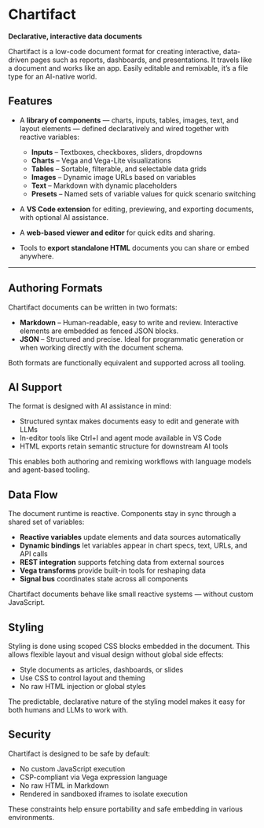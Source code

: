 # Chartifact

**Declarative, interactive data documents**

Chartifact is a low-code document format for creating interactive, data-driven pages such as reports, dashboards, and presentations. It travels like a document and works like an app. Easily editable and remixable, it’s a file type for an AI-native world.

## Features

* A **library of components** — charts, inputs, tables, images, text, and layout elements — defined declaratively and wired together with reactive variables:

  * **Inputs** – Textboxes, checkboxes, sliders, dropdowns
  * **Charts** – Vega and Vega-Lite visualizations
  * **Tables** – Sortable, filterable, and selectable data grids
  * **Images** – Dynamic image URLs based on variables
  * **Text** – Markdown with dynamic placeholders
  * **Presets** – Named sets of variable values for quick scenario switching

* A **VS Code extension** for editing, previewing, and exporting documents, with optional AI assistance.

* A **web-based viewer and editor** for quick edits and sharing.

* Tools to **export standalone HTML** documents you can share or embed anywhere.

---

## Authoring Formats

Chartifact documents can be written in two formats:

* **Markdown** – Human-readable, easy to write and review. Interactive elements are embedded as fenced JSON blocks.
* **JSON** – Structured and precise. Ideal for programmatic generation or when working directly with the document schema.

Both formats are functionally equivalent and supported across all tooling.

## AI Support

The format is designed with AI assistance in mind:

* Structured syntax makes documents easy to edit and generate with LLMs
* In-editor tools like Ctrl+I and agent mode available in VS Code
* HTML exports retain semantic structure for downstream AI tools

This enables both authoring and remixing workflows with language models and agent-based tooling.

## Data Flow

The document runtime is reactive. Components stay in sync through a shared set of variables:

* **Reactive variables** update elements and data sources automatically
* **Dynamic bindings** let variables appear in chart specs, text, URLs, and API calls
* **REST integration** supports fetching data from external sources
* **Vega transforms** provide built-in tools for reshaping data
* **Signal bus** coordinates state across all components

Chartifact documents behave like small reactive systems — without custom JavaScript.

## Styling

Styling is done using scoped CSS blocks embedded in the document. This allows flexible layout and visual design without global side effects:

* Style documents as articles, dashboards, or slides
* Use CSS to control layout and theming
* No raw HTML injection or global styles

The predictable, declarative nature of the styling model makes it easy for both humans and LLMs to work with.

## Security

Chartifact is designed to be safe by default:

* No custom JavaScript execution
* CSP-compliant via Vega expression language
* No raw HTML in Markdown
* Rendered in sandboxed iframes to isolate execution

These constraints help ensure portability and safe embedding in various environments.
